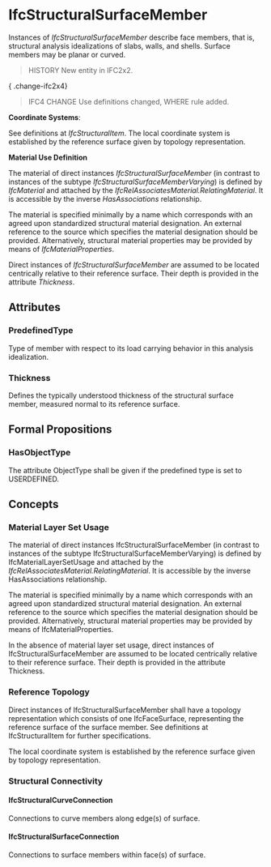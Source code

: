 # IfcStructuralSurfaceMember

Instances of _IfcStructuralSurfaceMember_ describe face members, that is, structural analysis idealizations of slabs, walls, and shells. Surface members may be planar or curved.

> HISTORY New entity in IFC2x2.

{ .change-ifc2x4}
> IFC4 CHANGE Use definitions changed, WHERE rule added.

****Coordinate Systems****:

See definitions at _IfcStructuralItem_. The local coordinate system is established by the reference surface given by topology representation.

****Material Use Definition****

The material of direct instances _IfcStructuralSurfaceMember_ (in contrast to instances of the subtype _IfcStructuralSurfaceMemberVarying_) is defined by _IfcMaterial_ and attached by the _IfcRelAssociatesMaterial.RelatingMaterial_. It is accessible by the inverse _HasAssociations_ relationship.

The material is specified minimally by a name which corresponds with an agreed upon standardized structural material designation. An external reference to the source which specifies the material designation should be provided. Alternatively, structural material properties may be provided by means of _IfcMaterialProperties_.

Direct instances of _IfcStructuralSurfaceMember_ are assumed to be located centrically relative to their reference surface. Their depth is provided in the attribute _Thickness_.

## Attributes

### PredefinedType
Type of member with respect to its load carrying behavior in this analysis idealization.

### Thickness
Defines the typically understood thickness of the structural surface member, measured normal to its reference surface.

## Formal Propositions

### HasObjectType
The attribute ObjectType shall be given if the predefined type is set to USERDEFINED.

## Concepts

### Material Layer Set Usage

The material of direct instances IfcStructuralSurfaceMember (in contrast to instances of the subtype IfcStructuralSurfaceMemberVarying) is defined by IfcMaterialLayerSetUsage and attached by the _IfcRelAssociatesMaterial.RelatingMaterial_. It is accessible by the inverse HasAssociations relationship.

The material is specified minimally by a name which corresponds with an agreed upon standardized structural material designation. An external reference to the source which specifies the material designation should be provided. Alternatively, structural material properties may be provided by means of IfcMaterialProperties.

In the absence of material layer set usage, direct instances of IfcStructuralSurfaceMember are assumed to be located centrically relative to their reference surface. Their depth is provided in the attribute Thickness.

### Reference Topology

Direct instances of IfcStructuralSurfaceMember shall have a topology representation which consists of one IfcFaceSurface, representing the reference surface of the surface member. See definitions at IfcStructuralItem for further specifications.

The local coordinate system is established by the reference surface given by topology representation.

### Structural Connectivity



#### IfcStructuralCurveConnection

Connections to curve members along edge(s) of surface.

#### IfcStructuralSurfaceConnection

Connections to surface members within face(s) of surface.

